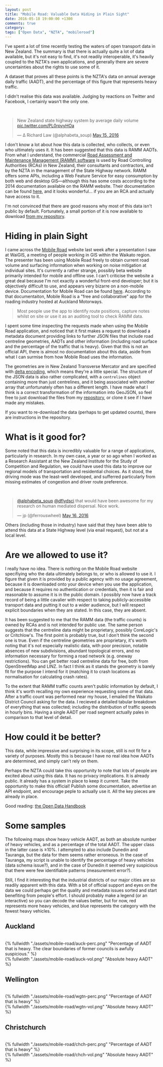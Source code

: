 ```yaml
---
layout: post
title: "Mobile Road: Valuable Data Hiding in Plain Sight"
date: 2016-05-18 19:00:00 +1300
comments: true
category:
tags: ["Open Data", "NZTA", "mobileroad"]
---
```


I've spent a lot of time recently testing the waters of open transport data in New Zealand. The summary is that there is actually quite a lot of data available, but it's not easy to find, it's not readily interoperable, it's heavily coupled to the NZTA's own applications, and generally there are severe uncertainties about the rights to use some of it.

A dataset that proves all these points is the NZTA's data on annual average daily traffic (AADT), and the percentage of this figure that represents heavy traffic.

I didn't realise this data was available. Judging by reactions on Twitter and Facebook, I certainly wasn't the only one.

<br>
<blockquote class="twitter-tweet" data-lang="en"><p lang="en" dir="ltr">New Zealand state highway system by average daily volume <a href="https://t.co/PL0rpvyHOa">pic.twitter.com/PL0rpvyHOa</a></p>&mdash; ∆ Richard Law (@alphabeta_soup) <a href="https://twitter.com/alphabeta_soup/status/731813068888363008">May 15, 2016</a></blockquote>
<script async src="//platform.twitter.com/widgets.js" charset="utf-8"></script>

I don't know a lot about how this data is collected, who collects, or even who ultimately uses it. It has been suggested that this data is RAMM AADTs. From what I understand, the commercial [Road Assessment and Maintenance Management (RAMM) software](http://www.ramm.com/) is used by Road Controlling Authorities (RCAs) in New Zealand, their consultants and contractors, and by the NZTA in the management of the State Highway network. RAMM offers some APIs, including a Web Feature Service for easy consumption by both web and desktop GIS—although this has some costs according to the 2014 documentation available on the RAMM website. Their documentation can be found [here](https://apps.ramm.co.nz/rammapi6.1/documentation/index), and it looks wonderful... if you are an RCA and actually have access to it.

I'm not convinced that there are good reasons why most of this data isn't public by default. Fortunately, a small portion of it is now available to download [from my repository](https://github.com/alpha-beta-soup/mobile-road-extraction).

# Hiding in plain Sight

I came across the [Mobile Road](https://mobileroad.org/index.html) website last week after a presentation I saw at WaiGIS, a meeting of people working in GIS within the Waikato region. The presenter has been using Mobile Road freely to obtain current road volume and surfacing information when working on noise mitigation at individual sites. It's currently a rather strange, possibly beta website primarily intended for mobile and offline use. I can't criticise the website a great deal because I'm not exactly a wonderful front-end developer; but it is objectively difficult to use, and appears very bizarre on a non-mobile device. Documentation for Mobile Road can be found [here](https://wiki.mobileroad.org/). According to that documentaiton, Mobile Road is a "free and collaborative" app for the roading industry hosted at Auckland Motorways.

> Most people use the app to identify route positions, capture notes whilst on site or use it as an auditing tool to check RAMM data.

I spent some time inspecting the requests made when using the Mobile Road application, and noticed that it first makes a request to download a metadata document providing links to further JSON files that include road centreline geometries, AADTs and other information (including road surface and the percentage of the traffic that is heavy). Given that this is not an official API, there is almost no documentation about this data, aside from what I can surmise from how Mobile Road uses the information.

The geometries are in New Zealand Transverse Mercator and are specified with [delta encoding](https://en.wikipedia.org/wiki/Delta_encoding), which means they're a little special. The structure of the JSON data is also rather complicated, with a `centrelines` object containing more than just centrelines, and it being associated with another array that unfortunately often has a different length. I have made what I think is a correct transformation of the information into GeoJSON, so feel free to just download the files from my [repository](https://github.com/alpha-beta-soup/mobile-road-extraction), or clone it see if I have made any mistakes.

If you want to re-download the data (perhaps to get updated counts), there are instructions in the repository.

# What is it good for?

Some noted that this data is incredibly valuable for a range of applications, particularly in research. In my own case, a year or so ago when I worked as a Research Assistant at the New Zealand Institute for the Study of Competition and Regulation, we could have used this data to improve our regional models of transportation and residential choices. As it stood, the driving mode was the least-well developed, and sufferred particularly from missing estimates of congestion and driver route preference.

<br>
<blockquote class="twitter-tweet" data-lang="en"><p lang="en" dir="ltr"><a href="https://twitter.com/alphabeta_soup">@alphabeta_soup</a> <a href="https://twitter.com/dflydsci">@dflydsci</a> that would have been awesome for my research on human mediated dispersal. Nice work.</p>&mdash; jp (@ferrouswheel) <a href="https://twitter.com/ferrouswheel/status/732095184763125761">May 16, 2016</a></blockquote>
<script async src="//platform.twitter.com/widgets.js" charset="utf-8"></script>

Others (including those in industry) have said that they have been able to attend this data at a State Highway level (via enail request), but not at a local level.

# Are we allowed to use it?

I really have no idea. There is nothing on the Mobile Road website specifiying who the data ultimately belongs to, or who is allowed to use it. I figure that given it is provided by a public agency with no usage agreement, because it is downloaded onto your device when you use the application, and because it requires no authentication or credentials, then it is fair and reasonable to assume it is in the public domain. I possibly now have a track record of being a little cavalier with respect to taking publicly-accessible transport data and putting it out to a wider audience, but I will respect explicit boundaries when they are stated. In this case, they are absent.

It has been suggested to me that the RAMM data (the traffic counts) is owned by RCAs and is not intended for public use. The same person suggests that the centreline data might be proprietary, possibly CoreLogic's or Critchlow's. The first point is probably true, but I don't think the second one is true. Even if the centreline geometries are proprietary, it's worth noting that it's not especially realistic data, with poor precision, notable absences of new subdivisions, abundant topological errors, and no information necessary for forming a road network (e.g. oneway restrictions). You can get better road centreline data for free, both from OpenStreetMap and LINZ. In fact I think as it stands the geometry is barely fit for the purpose I intend for it (matching it to crash locations as normalisation for calculating crash rates).

To the extent that RAMM traffic counts aren't public information by default, I think it's worth recalling my own experience requesting some of that data. After a traffic count was performed near my house, I emailed the Waikato District Council asking for the data. I recieved a detailed tabular breakdown of everything that was collected; including the distribution of traffic speeds in hourly bins. Having a single AADT per road segment actually pales in comparison to that level of detail.

# How could it be better?

This data, while impressive and surprising in its scope, still is not fit for a variety of purposes. Mostly this is because I have no real idea how AADTs are determined, and simply can't rely on them.

Perhaps the NZTA could take this opportunity to note that lots of people are excited about using this data. It has no privacy implications. It is already public. It already has a system in place to keep it current. Take the opportunity to make this official! Publish some documentation, advertise an API endpoint, and encourage peple to actually use it. All the key pieces are already in place.

Good reading: [the Open Data Handbook](http://opendatahandbook.org/)

# Some samples

The following maps show heavy vehicle AADT, as both an absolute number of heavy vehicles, and as a percentage of the total AADT. The upper class in the latter case is ≥10%. I attempted to also include Dunedin and Tauranga, but the data for them seems rather erroneous. In the case of Tauranga, my script is unable to identify the percentage of heavy vehicles (data schema issue?), and in the case of Dunedin it seemed very suspicious that there were few identifiable patterns (measurement error?).

Still, I find it interesting that the industrial districts of our major cities are so readily apparent with this data. With a bit of official support and eyes on the data we could perhaps get the quality and metadata issues sorted and start benefiting from people's effort. I should probably make a legend (or an interactive) so you can decode the values better, but for now, red represents more heavy vehicles, and blue represents the category with the fewest heavy vehicles.

## Auckland

<br>
{% fullwidth "./assets/mobile-road/auck-perc.png" "Percentage of AADT that is heavy. The clear boundaries of former councils is awfully suspicious." %}

<br>
{% fullwidth "./assets/mobile-road/auck-vol.png" "Absolute heavy AADT" %}

## Wellington

<br>
{% fullwidth "./assets/mobile-road/wgtn-perc.png" "Percentage of AADT that is heavy" %}

<br>
{% fullwidth "./assets/mobile-road/wgtn-vol.png" "Absolute heavy AADT" %}

## Christchurch

<br>
{% fullwidth "./assets/mobile-road/chch-perc.png" "Percentage of AADT that is heavy" %}

<br>
{% fullwidth "./assets/mobile-road/chch-vol.png" "Absolute heavy AADT" %}
